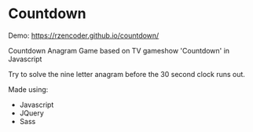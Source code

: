 # Countdown

Demo: https://rzencoder.github.io/countdown/

Countdown Anagram Game based on TV gameshow 'Countdown' in Javascript

Try to solve the nine letter anagram before the 30 second clock runs out.

Made using:

* Javascript
* JQuery
* Sass
